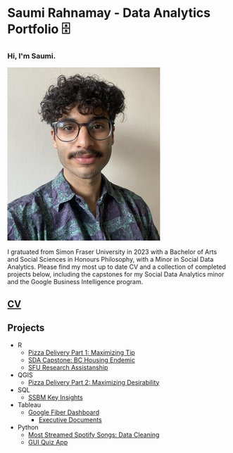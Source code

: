 Saumi Rahnamay - Data Analytics Portfolio 🗄
===


### Hi, I'm Saumi.
![alt text](selfie.jpg)

I gratuated from Simon Fraser University in 2023 with a Bachelor of Arts and Social Sciences in Honours Philosophy, with a Minor in Social Data Analytics. Please find my most up to date CV and a collection of completed projects below, including the capstones for my Social Data Analytics minor and the Google Business Intelligence program.

## [CV](SaumiRahnamay%20-%20CV.pdf)
## Projects
- R
  - [Pizza Delivery Part 1: Maximizing Tip](Tip-Maxxing_R.md)
  - [SDA Capstone: BC Housing Endemic](<SDA 490 - Final Paper.pdf>)
  - [SFU Research Assistanship](<RAship-Data-Analysis.md>)
- QGIS
  - [Pizza Delivery Part 2: Maximizing Desirability](Desirability-Maxxing.md)
- SQL
  - [SSBM  Key Insights](Melee-SQL.md)
- Tableau
  - [Google Fiber Dashboard](https://public.tableau.com/views/GoogleFiberProject_17184015541650/Dash?:language=en-US&:sid=&:display_count=n&:origin=viz_share_link)
    - [Executive Documents](https://github.com/SaumiRah/Data-Analytics-Portfolio/tree/main/Google%20BI%20Certificate)
- Python
  - [Most Streamed Spotify Songs: Data Cleaning](most_streamed_spotify_jn.ipynb)
  - [GUI Quiz App](Quiz-App.md)
